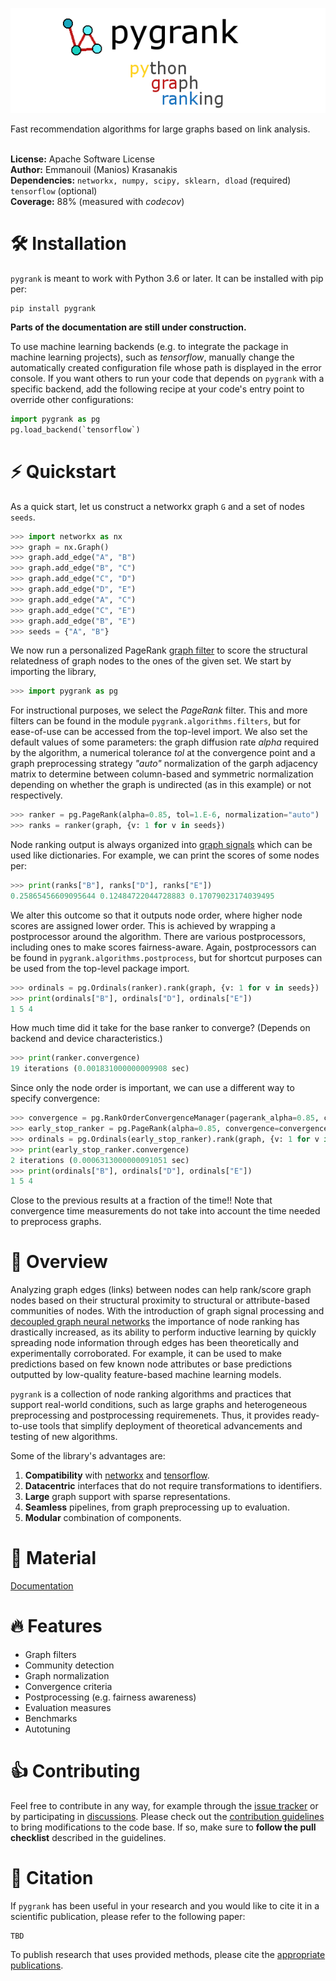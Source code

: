 ![pygrank](tutorials/pygrank.png)

Fast recommendation algorithms for large graphs based on link analysis.
<br>
<br>

**License:** Apache Software License
<br>**Author:** Emmanouil (Manios) Krasanakis
<br>**Dependencies:** `networkx, numpy, scipy, sklearn, dload` (required) `tensorflow` (optional)
<br>**Coverage:** 88% (measured with *codecov*)

# :hammer_and_wrench: Installation
`pygrank` is meant to work with Python 3.6 or later. It can be installed with pip per:
```
pip install pygrank
```

**Parts of the documentation are still under construction.**

To use machine learning backends (e.g. to integrate the package
in machine learning projects), such as *tensorflow*,
 manually change the automatically created
configuration file whose path is displayed in the error console.
If you want others to run your code that depends on `pygrank`
with a specific backend, add the following recipe at your code's
entry point to override other configurations:

```python
import pygrank as pg
pg.load_backend(`tensorflow`)
```


# :zap: Quickstart
As a quick start, let us construct a networkx graph `G` and a set of nodes `seeds`.

```python
>>> import networkx as nx
>>> graph = nx.Graph()
>>> graph.add_edge("A", "B")
>>> graph.add_edge("B", "C")
>>> graph.add_edge("C", "D")
>>> graph.add_edge("D", "E")
>>> graph.add_edge("A", "C")
>>> graph.add_edge("C", "E")
>>> graph.add_edge("B", "E")
>>> seeds = {"A", "B"}
```

We now run a personalized PageRank [graph filter](tutorials/documentation.md#graph-filters)
to score the structural relatedness of graph nodes to the ones of the given set.
 We start by importing the library, 
```python
>>> import pygrank as pg
```

For instructional purposes,
we select the *PageRank* filter. This and more filters can be found in the module
`pygrank.algorithms.filters`, but for ease-of-use can
be accessed from the top-level import.
We also set the default values of some parameters: the graph diffusion
rate *alpha* required by the algorithm, a numerical tolerance *tol* at the
convergence point and a graph preprocessing strategy *"auto"* normalization
of the garph adjacency matrix to determine between column-based and symmetric
normalization depending on whether the graph is undirected (as in this example)
or not respectively.
```python
>>> ranker = pg.PageRank(alpha=0.85, tol=1.E-6, normalization="auto")
>>> ranks = ranker(graph, {v: 1 for v in seeds})
```

Node ranking output is always organized into
[graph signals](tutorials/documentation.md#graph-signals)
which can be used like dictionaries. For example, we can
print the scores of some nodes per:
```python
>>> print(ranks["B"], ranks["D"], ranks["E"])
0.25865456609095644 0.12484722044728883 0.17079023174039495
```

We alter this outcome so that it outputs node order, 
where higher node scores are assigned lower order. This is achieved
by wrapping a postprocessor around the algorithm. There are various
postprocessors, including ones to make scores fairness-aware. Again,
postprocessors can be found in `pygrank.algorithms.postprocess`,
but for shortcut purposes  can be used from the top-level package import.

```python
>>> ordinals = pg.Ordinals(ranker).rank(graph, {v: 1 for v in seeds})
>>> print(ordinals["B"], ordinals["D"], ordinals["E"])
1 5 4
```

How much time did it take for the base ranker to converge?
(Depends on backend and device characteristics.)

```python
>>> print(ranker.convergence)
19 iterations (0.001831000000009908 sec)
```

Since only the node order is important,
we can use a different way to specify convergence:

```python
>>> convergence = pg.RankOrderConvergenceManager(pagerank_alpha=0.85, confidence=0.98) 
>>> early_stop_ranker = pg.PageRank(alpha=0.85, convergence=convergence)
>>> ordinals = pg.Ordinals(early_stop_ranker).rank(graph, {v: 1 for v in seeds})
>>> print(early_stop_ranker.convergence)
2 iterations (0.0006313000000091051 sec)
>>> print(ordinals["B"], ordinals["D"], ordinals["E"])
1 5 4
```

Close to the previous results at a fraction of the time!!
Note that convergence time measurements do not take into account
the time needed to preprocess graphs.


# :brain: Overview
Analyzing graph edges (links) between nodes can help rank/score
graph nodes based on their structural proximity to structural
or attribute-based communities of nodes.
With the introduction of graph signal processing and
[decoupled graph neural networks]() the importance of node ranking has drastically 
increased, as its ability to perform inductive learning by quickly
spreading node information through edges has been theoretically and experimentally
corroborated. For example, it can be used to make predictions based on few known
node attributes or base predictions outputted by low-quality feature-based machine
learning models.

`pygrank` is a collection of node ranking algorithms and practices that 
support real-world conditions, such as large graphs and heterogeneous
preprocessing and postprocessing requiremenets. Thus, it provides
ready-to-use tools that simplify deployment of theoretical advancements
and testing of new algorithms.

Some of the library's advantages are:
1. **Compatibility** with [networkx](https://github.com/networkx/networkx) and [tensorflow](https://www.tensorflow.org/).
2. **Datacentric** interfaces that do not require transformations to identifiers.
3. **Large** graph support with sparse representations.
4. **Seamless** pipelines, from graph preprocessing up to evaluation.
5. **Modular** combination of components.


# :link: Material
[Documentation](tutorials/documentation.md)<br>

# :fire: Features
* Graph filters
* Community detection
* Graph normalization
* Convergence criteria
* Postprocessing (e.g. fairness awareness)
* Evaluation measures
* Benchmarks
* Autotuning

# :thumbsup: Contributing
Feel free to contribute in any way, for example through the [issue tracker](https://github.com/MKLab-ITI/pygrank/issues) or by participating in [discussions]().
Please check out the [contribution guidelines](tutorials/contributing.md) to bring modifications to the code base.
If so, make sure to **follow the pull checklist** described in the guidelines.
 
# :notebook: Citation
If `pygrank` has been useful in your research and you would like to cite it in a scientific publication, please refer to the following paper:
```
TBD
```
To publish research that uses provided methods, please cite the [appropriate publications](tutorials/citations.md).